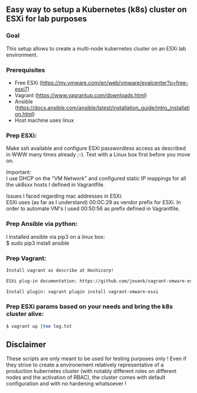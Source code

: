 ## Easy way to setup a Kubernetes (k8s) cluster on ESXi for lab purposes

### Goal
This setup allows to create a multi-node kubernetes cluster
on an ESXi lab environment. 

### Prerequisites
* Free ESXi (https://my.vmware.com/en/web/vmware/evalcenter?p=free-esxi7)
* Vagrant (https://www.vagrantup.com/downloads.html)
* Ansible (https://docs.ansible.com/ansible/latest/installation_guide/intro_installation.html)
* Host machine uses linux


### Prep ESXi:
Make ssh available and configure ESXi passwordless access as
described in WWW many times already ;-).
Test with a Linux box first before you move on.

Important:
<br>
I use DHCP on the "VM Network" and configured static IP mappings
for all the uk8sxx hosts I defined in Vagrantfile.

Issues I faced regarding mac addresses in ESXi:
<br>
ESXi uses (as far as I understand) 00:0C:29 as vendor prefix for ESXi.
In order to automate VM's I used 00:50:56 as prefix defined in Vagrantfile.

### Prep Ansible via python:
I installed ansible via pip3 on a linux box:
<br>
$ sudo pip3 install ansible

### Prep Vagrant:

```bash
Install vagrant as describe at Hashicorp!

ESXi plug-in documentation: https://github.com/josenk/vagrant-vmware-esxi

Install plugin: vagrant plugin install vagrant-vmware-esxi

```

### Prep ESXi params based on your needs and bring the k8s cluster alive:

```bash
$ vagrant up |tee log.txt
```

## Disclaimer
These scripts are only meant to be used for testing purposes 
only ! Even if they strive to create a environement relatively 
representative of a production kubernetes cluster (with notably 
different roles on different nodes and the activation of RBAC), 
the cluster comes with default configuration and with no 
hardening whatsoever !